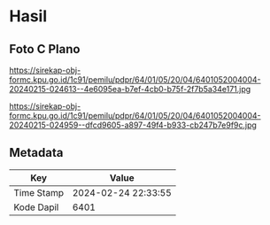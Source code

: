 # Hasil

## Foto C Plano

https://sirekap-obj-formc.kpu.go.id/1c91/pemilu/pdpr/64/01/05/20/04/6401052004004-20240215-024613--4e6095ea-b7ef-4cb0-b75f-2f7b5a34e171.jpg

https://sirekap-obj-formc.kpu.go.id/1c91/pemilu/pdpr/64/01/05/20/04/6401052004004-20240215-024959--dfcd9605-a897-49f4-b933-cb247b7e9f9c.jpg


## Metadata

| Key        | Value               |
| ---------- | ------------------- |
| Time Stamp | 2024-02-24 22:33:55 |
| Kode Dapil | 6401                |



